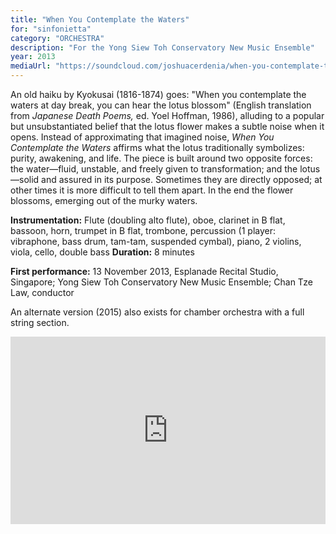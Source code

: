 ```yaml
---
title: "When You Contemplate the Waters"
for: "sinfonietta"
category: "ORCHESTRA"
description: "For the Yong Siew Toh Conservatory New Music Ensemble"
year: 2013
mediaUrl: "https://soundcloud.com/joshuacerdenia/when-you-contemplate-the"
---
```


An old haiku by Kyokusai (1816-1874) goes: "When you contemplate the waters at day break, you can hear the lotus blossom" (English translation from _Japanese Death Poems,_ ed. Yoel Hoffman, 1986), alluding to a popular but unsubstantiated belief that the lotus flower makes a subtle noise when it opens. Instead of approximating that imagined noise, _When You Contemplate the Waters_ affirms what the lotus traditionally symbolizes: purity, awakening, and life. The piece is built around two opposite forces: the water—fluid, unstable, and freely given to transformation; and the lotus—solid and assured in its purpose. Sometimes they are directly opposed; at other times it is more difficult to tell them apart. In the end the flower blossoms, emerging out of the murky waters.

**Instrumentation:** Flute (doubling alto flute), oboe, clarinet in B flat, bassoon, horn, trumpet in B flat, trombone, percussion (1 player: vibraphone, bass drum, tam-tam, suspended cymbal), piano, 2 violins, viola, cello, double bass
**Duration:** 8 minutes

**First performance:** 13 November 2013, Esplanade Recital Studio, Singapore; Yong Siew Toh Conservatory New Music Ensemble; Chan Tze Law, conductor

An alternate version (2015) also exists for chamber orchestra with a full string section.


<iframe src="https://w.soundcloud.com/player/?url=https%3A//api.soundcloud.com/tracks/121204421&amp;auto_play=false&amp;hide_related=false&amp;show_comments=false&amp;show_user=true&amp;show_reposts=false&amp;visual=true" width="100%" height="300" frameborder="no" scrolling="no"></iframe>

